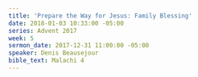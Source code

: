 ```yaml
---
title: 'Prepare the Way for Jesus: Family Blessing'
date: 2018-01-03 10:33:00 -05:00
series: Advent 2017
week: 5
sermon_date: 2017-12-31 11:00:00 -05:00
speaker: Denis Beausejour
bible_text: Malachi 4
---
```


